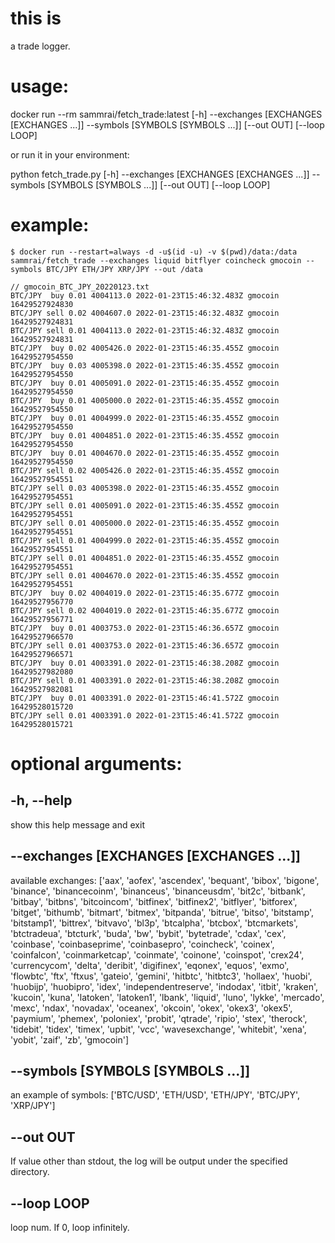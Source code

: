 # this is
a trade logger.

# usage:
docker run --rm sammrai/fetch_trade:latest [-h] --exchanges [EXCHANGES [EXCHANGES ...]] --symbols
                      [SYMBOLS [SYMBOLS ...]] [--out OUT] [--loop LOOP]

or run it in your environment:

python fetch_trade.py [-h] --exchanges [EXCHANGES [EXCHANGES ...]] --symbols
                      [SYMBOLS [SYMBOLS ...]] [--out OUT] [--loop LOOP]

# example:

```
$ docker run --restart=always -d -u$(id -u) -v $(pwd)/data:/data sammrai/fetch_trade --exchanges liquid bitflyer coincheck gmocoin --symbols BTC/JPY ETH/JPY XRP/JPY --out /data

// gmocoin_BTC_JPY_20220123.txt
BTC/JPY  buy 0.01 4004113.0 2022-01-23T15:46:32.483Z gmocoin 16429527924830
BTC/JPY sell 0.02 4004607.0 2022-01-23T15:46:32.483Z gmocoin 16429527924831
BTC/JPY sell 0.01 4004113.0 2022-01-23T15:46:32.483Z gmocoin 16429527924831
BTC/JPY  buy 0.02 4005426.0 2022-01-23T15:46:35.455Z gmocoin 16429527954550
BTC/JPY  buy 0.03 4005398.0 2022-01-23T15:46:35.455Z gmocoin 16429527954550
BTC/JPY  buy 0.01 4005091.0 2022-01-23T15:46:35.455Z gmocoin 16429527954550
BTC/JPY  buy 0.01 4005000.0 2022-01-23T15:46:35.455Z gmocoin 16429527954550
BTC/JPY  buy 0.01 4004999.0 2022-01-23T15:46:35.455Z gmocoin 16429527954550
BTC/JPY  buy 0.01 4004851.0 2022-01-23T15:46:35.455Z gmocoin 16429527954550
BTC/JPY  buy 0.01 4004670.0 2022-01-23T15:46:35.455Z gmocoin 16429527954550
BTC/JPY sell 0.02 4005426.0 2022-01-23T15:46:35.455Z gmocoin 16429527954551
BTC/JPY sell 0.03 4005398.0 2022-01-23T15:46:35.455Z gmocoin 16429527954551
BTC/JPY sell 0.01 4005091.0 2022-01-23T15:46:35.455Z gmocoin 16429527954551
BTC/JPY sell 0.01 4005000.0 2022-01-23T15:46:35.455Z gmocoin 16429527954551
BTC/JPY sell 0.01 4004999.0 2022-01-23T15:46:35.455Z gmocoin 16429527954551
BTC/JPY sell 0.01 4004851.0 2022-01-23T15:46:35.455Z gmocoin 16429527954551
BTC/JPY sell 0.01 4004670.0 2022-01-23T15:46:35.455Z gmocoin 16429527954551
BTC/JPY  buy 0.02 4004019.0 2022-01-23T15:46:35.677Z gmocoin 16429527956770
BTC/JPY sell 0.02 4004019.0 2022-01-23T15:46:35.677Z gmocoin 16429527956771
BTC/JPY  buy 0.01 4003753.0 2022-01-23T15:46:36.657Z gmocoin 16429527966570
BTC/JPY sell 0.01 4003753.0 2022-01-23T15:46:36.657Z gmocoin 16429527966571
BTC/JPY  buy 0.01 4003391.0 2022-01-23T15:46:38.208Z gmocoin 16429527982080
BTC/JPY sell 0.01 4003391.0 2022-01-23T15:46:38.208Z gmocoin 16429527982081
BTC/JPY  buy 0.01 4003391.0 2022-01-23T15:46:41.572Z gmocoin 16429528015720
BTC/JPY sell 0.01 4003391.0 2022-01-23T15:46:41.572Z gmocoin 16429528015721
```

# optional arguments:
##  -h, --help
show this help message and exit

## --exchanges [EXCHANGES [EXCHANGES ...]]
available exchanges: ['aax', 'aofex', 'ascendex',
'bequant', 'bibox', 'bigone', 'binance',
'binancecoinm', 'binanceus', 'binanceusdm', 'bit2c',
'bitbank', 'bitbay', 'bitbns', 'bitcoincom',
'bitfinex', 'bitfinex2', 'bitflyer', 'bitforex',
'bitget', 'bithumb', 'bitmart', 'bitmex', 'bitpanda',
'bitrue', 'bitso', 'bitstamp', 'bitstamp1', 'bittrex',
'bitvavo', 'bl3p', 'btcalpha', 'btcbox', 'btcmarkets',
'btctradeua', 'btcturk', 'buda', 'bw', 'bybit',
'bytetrade', 'cdax', 'cex', 'coinbase',
'coinbaseprime', 'coinbasepro', 'coincheck', 'coinex',
'coinfalcon', 'coinmarketcap', 'coinmate', 'coinone',
'coinspot', 'crex24', 'currencycom', 'delta',
'deribit', 'digifinex', 'eqonex', 'equos', 'exmo',
'flowbtc', 'ftx', 'ftxus', 'gateio', 'gemini',
'hitbtc', 'hitbtc3', 'hollaex', 'huobi', 'huobijp',
'huobipro', 'idex', 'independentreserve', 'indodax',
'itbit', 'kraken', 'kucoin', 'kuna', 'latoken',
'latoken1', 'lbank', 'liquid', 'luno', 'lykke',
'mercado', 'mexc', 'ndax', 'novadax', 'oceanex',
'okcoin', 'okex', 'okex3', 'okex5', 'paymium',
'phemex', 'poloniex', 'probit', 'qtrade', 'ripio',
'stex', 'therock', 'tidebit', 'tidex', 'timex',
'upbit', 'vcc', 'wavesexchange', 'whitebit', 'xena',
'yobit', 'zaif', 'zb', 'gmocoin']

## --symbols [SYMBOLS [SYMBOLS ...]]
an example of symbols: ['BTC/USD', 'ETH/USD',
'ETH/JPY', 'BTC/JPY', 'XRP/JPY']

## --out OUT
If value other than stdout, the log will be output under the specified directory.

## --loop LOOP
loop num. If 0, loop infinitely.
